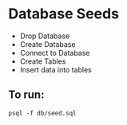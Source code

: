 # Database Seeds

- Drop Database 
- Create Database 
- Connect to Database 
- Create Tables 
- Insert data into tables 

## To run:
```
psql -f db/seed.sql 
```